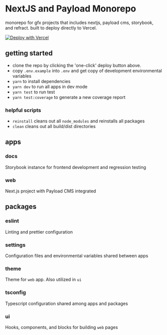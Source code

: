 # NextJS and Payload Monorepo

monorepo for gfx projects that includes nextjs, payload cms, storybook, and refract. built to deploy directly to Vercel. 

[![Deploy with Vercel](https://vercel.com/button)](https://vercel.com/new/clone?repository-url=https%3A%2F%2Fgithub.com%2Fgraveflex%2Fnextjs-payload-monorepo&stores=%5B%7B%22type%22%3A%20%22postgres%22%7D%5D&env=PAYLOAD_SECRET)

## getting started

- clone the repo by clicking the 'one-click' deploy button above.
- copy `.env.example` into `.env` and get copy of development environmental variables
- `yarn` to install dependencies
- `yarn dev` to run all apps in dev mode
- `yarn test` to run test
- `yarn test:coverage` to generate a new coverage report

### helpful scripts

- `reinstall` cleans out all `node_modules` and reinstalls all packages
- `clean` cleans out all build/dist directories

## apps

### docs

Storybook instance for frontend development and regression testing

### web

Next.js project with Payload CMS integrated

## packages

### eslint

Linting and prettier configuration

### settings

Configuration files and environmental variables shared between apps

### theme

Theme for `web` app. Also utilized in `ui`

### tsconfig

Typescript configuration shared among apps and packages

### ui

Hooks, components, and blocks for building `web` pages



